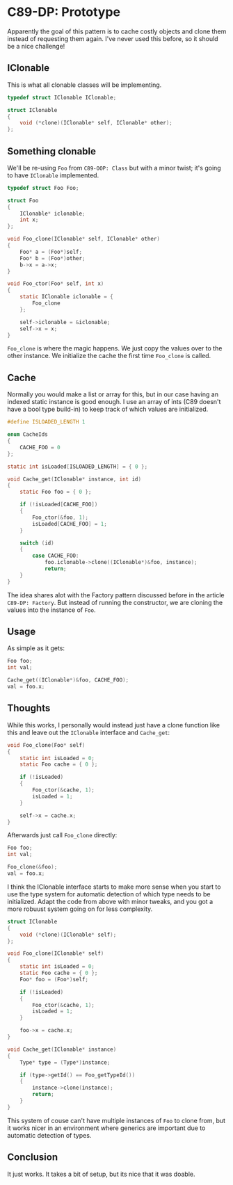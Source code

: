 # C89-DP: Prototype

Apparently the goal of this pattern is to cache costly objects and clone them
instead of requesting them again. I've never used this before, so it should be
a nice challenge!

## IClonable

This is what all clonable classes will be implementing.

```c
typedef struct IClonable IClonable;

struct IClonable
{
    void (*clone)(IClonable* self, IClonable* other);
};
```

## Something clonable

We'll be re-using `Foo` from `C89-OOP: Class` but with a minor twist; it's
going to have `IClonable` implemented.

```c
typedef struct Foo Foo;

struct Foo
{
    IClonable* iclonable;
    int x;
};

void Foo_clone(IClonable* self, IClonable* other)
{
    Foo* a = (Foo*)self;
    Foo* b = (Foo*)other;
    b->x = a->x;
}

void Foo_ctor(Foo* self, int x)
{
    static IClonable iclonable = {
        Foo_clone
    };

    self->iclonable = &iclonable;
    self->x = x;
}
```

`Foo_clone` is where the magic happens. We just copy the values over to the
other instance. We initialize the cache the first time `Foo_clone` is called.

## Cache

Normally you would make a list or array for this, but in our case having an
indexed static instance is good enough. I use an array of ints (C89 doesn't
have a bool type build-in) to keep track of which values are initialized.

```c
#define ISLOADED_LENGTH 1

enum CacheIds
{
    CACHE_FOO = 0
};

static int isLoaded[ISLOADED_LENGTH] = { 0 };

void Cache_get(IClonable* instance, int id)
{
    static Foo foo = { 0 };

    if (!isLoaded[CACHE_FOO])
    {
        Foo_ctor(&foo, 1);
        isLoaded[CACHE_FOO] = 1;
    }

    switch (id)
    {
        case CACHE_FOO:
            foo.iclonable->clone((IClonable*)&foo, instance);
            return;
    }
}
```

The idea shares alot with the Factory pattern discussed before in the article
`C89-DP: Factory`. But instead of running the constructor, we are cloning the
values into the instance of `Foo`.

## Usage

As simple as it gets:

```c
Foo foo;
int val;

Cache_get((IClonable*)&foo, CACHE_FOO);
val = foo.x;
```

## Thoughts

While this works, I personally would instead just have a clone function like
this and leave out the `IClonable` interface and `Cache_get`:

```c
void Foo_clone(Foo* self)
{
    static int isLoaded = 0;
    static Foo cache = { 0 };

    if (!isLoaded)
    {
        Foo_ctor(&cache, 1);
        isLoaded = 1;
    }

    self->x = cache.x;
}
```

Afterwards just call `Foo_clone` directly:

```c
Foo foo;
int val;

Foo_clone(&foo);
val = foo.x;
```

I think the IClonable interface starts to make more sense when you start to use
the type system for automatic detection of which type needs to be initialized.
Adapt the code from above with minor tweaks, and you got a more robuust system
going on for less complexity.

```c
struct IClonable
{
    void (*clone)(IClonable* self);
};

void Foo_clone(IClonable* self)
{
    static int isLoaded = 0;
    static Foo cache = { 0 };
    Foo* foo = (Foo*)self;

    if (!isLoaded)
    {
        Foo_ctor(&cache, 1);
        isLoaded = 1;
    }

    foo->x = cache.x;
}

void Cache_get(IClonable* instance)
{
    Type* type = (Type*)instance;

    if (type->getId() == Foo_getTypeId())
    {
        instance->clone(instance);
        return;
    }
}
```

This system of couse can't have multiple instances of `Foo` to clone from, but
it works nicer in an environment where generics are important due to automatic
detection of types.

## Conclusion

It just works. It takes a bit of setup, but its nice that it was doable.

